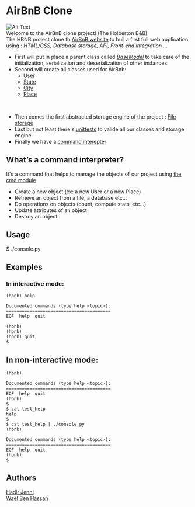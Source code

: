 # AirBnB Clone
![Alt Text](https://holbertonintranet.s3.amazonaws.com/uploads/medias/2018/6/65f4a1dd9c51265f49d0.png?X-Amz-Algorithm=AWS4-HMAC-SHA256&X-Amz-Credential=AKIARDDGGGOUWMNL5ANN%2F20210215%2Fus-east-1%2Fs3%2Faws4_request&X-Amz-Date=20210215T115534Z&X-Amz-Expires=86400&X-Amz-SignedHeaders=host&X-Amz-Signature=626948cdef2539543fc2d447f2d0d1120f3261c27a0e0dd92a28c7ce14794ad6)
<br />
Welcome to the AirBnB clone project! (The Holberton B&B) <br />
The HBNB project clone th [AirBnB website](https://www.airbnb.com/) to buil a first full web application using : *HTML/CSS, Database storage, API, Front-end integration ...* <br />
* First will put in place a parent class called [*BaseModel*](https://github.com/JennyHadir/AirBnB_clone/blob/master/models/base_model.py) to take care of the initialization, serialization and deserialization of other instances <br />
* Second will create all classes used for AirBnb: <br />
  * [User](https://github.com/JennyHadir/AirBnB_clone/blob/master/models/user.py)
  * [State](https://github.com/JennyHadir/AirBnB_clone/blob/master/models/state.py)
  * [City](https://github.com/JennyHadir/AirBnB_clone/blob/master/models/city.py)
  * [Place](https://github.com/JennyHadir/AirBnB_clone/blob/master/models/place.py)
<br />

* Then comes the first abstracted storage engine of the project : [File storage](https://github.com/JennyHadir/AirBnB_clone/blob/master/models/engine/file_storage.py)
* Last but not least  there's [unittests]() to valide all our classes and storage engine
* Finally we have a [command interepter](https://github.com/JennyHadir/AirBnB_clone/blob/master/console.py)
## What’s a command interpreter? 
It's a command that helps to manage the objects of our project using [the cmd module](https://docs.python.org/3.4/library/cmd.html)
* Create a new object (ex: a new User or a new Place)
* Retrieve an object from a file, a database etc…
* Do operations on objects (count, compute stats, etc…)
* Update attributes of an object
* Destroy an object

## Usage
$ ./console.py

## Examples
### In interactive mode:

``` $ ./console.py
(hbnb) help

Documented commands (type help <topic>):
========================================
EOF  help  quit

(hbnb)
(hbnb)
(hbnb) quit
$
```
## In non-interactive mode:

```$ echo "help" | ./console.py
(hbnb)

Documented commands (type help <topic>):
========================================
EOF  help  quit
(hbnb)
$
$ cat test_help
help
$
$ cat test_help | ./console.py
(hbnb)

Documented commands (type help <topic>):
========================================
EOF  help  quit
(hbnb)
$
```

## Authors
[Hadir Jenni](https://github.com/JennyHadir) <br />
[Wael Ben Hassan](https://github.com/benhassenwael)
